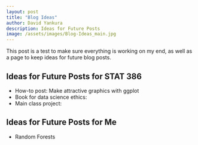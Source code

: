 ```yaml
---
layout: post
title: "Blog Ideas"
author: David Yankura
description: Ideas for Future Posts
image: /assets/images/Blog-Ideas_main.jpg
---
```


This post is a test to make sure everything is working on my end, as well as a page to keep ideas for future blog posts. 

## Ideas for Future Posts for STAT 386
- How-to post: Make attractive graphics with ggplot 
- Book for data science ethics: 
- Main class project: 

## Ideas for Future Posts for Me
- Random Forests 

